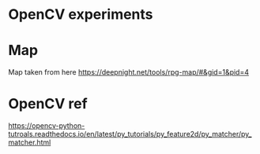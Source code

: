 # OpenCV experiments

# Map

Map taken from here <https://deepnight.net/tools/rpg-map/#&gid=1&pid=4>


# OpenCV ref

<https://opencv-python-tutroals.readthedocs.io/en/latest/py_tutorials/py_feature2d/py_matcher/py_matcher.html>


